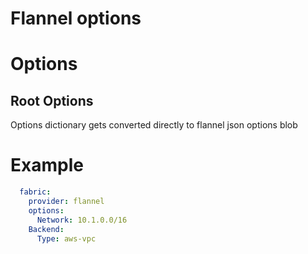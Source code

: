 # Flannel options

# Options
## Root Options

Options dictionary gets converted directly to flannel json options blob

# Example
```yaml
  fabric:
    provider: flannel
    options:
      Network: 10.1.0.0/16
    Backend:
      Type: aws-vpc
```

